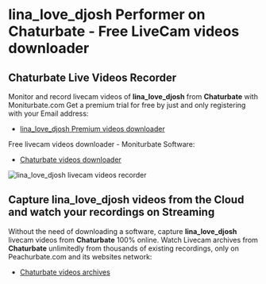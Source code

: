 # lina_love_djosh Performer on Chaturbate - Free LiveCam videos downloader

## Chaturbate Live Videos Recorder

Monitor and record livecam videos of **lina_love_djosh** from **Chaturbate** with Moniturbate.com
Get a premium trial for free by just and only registering with your Email address:
* [lina_love_djosh Premium videos downloader](https://moniturbate.com/request-demo-licence-key.html)

Free livecam videos downloader - Moniturbate Software:
* [Chaturbate videos downloader](https://moniturbate.com/moniturbate-download-software.html)

![lina_love_djosh livecam videos recorder](https://peachurnet.com/templates/moniturbate-software.png)


## Capture lina_love_djosh videos from the Cloud and watch your recordings on Streaming

Without the need of downloading a software, capture **lina_love_djosh** livecam videos from **Chaturbate** 100% online.
Watch Livecam archives from **Chaturbate** unlimitedly from thousands of existing recordings, only on Peachurbate.com and its websites network:
* [Chaturbate videos archives](https://peachurnet.com/)